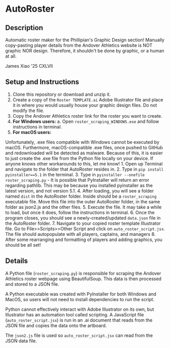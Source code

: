 # AutoRoster
## Description
Automatic roster maker for the Phillipian's Graphic Design section! Manually copy-pasting player details from the Andover Athletics website is NOT graphic NOR design. Therefore, it shouldn't be done by graphic, or a human at all.

James Xiao '25 CXLVII

## Setup and Instructions
1. Clone this repository or download and unzip it.
2. Create a copy of the ```Roster TEMPLATE.ai``` Adobe Illustrator file and place it in where you would usually house your graphic design files. Do not modify the file.
3. Copy the Andover Athletics roster link for the roster you want to create.
4. **For Windows users:**
    a. Open ```roster_scraping_WINDOWS.exe``` and follow instructions in terminal.
5. **For macOS users:**

Unfortunately, .exe files compatible with Windows cannot be executed by macOS. Furthermore, macOS-compatible .exe files, once pushed to GitHub and redownloaded will be detected as malware. Because of this, it is easier to just create the .exe file from the Python file locally on your device. If anyone knows other workarounds to this, let me know!
    1. Open up Terminal and navigate to the folder that AutoRoster resides in.
    2. Type in ```pip install pyinstaller==5.1``` in the terminal.
    3. Type in ```pyinstaller --onefile roster_scraping.py```
        - It is possible that PyInstaller will return an error regarding pathlib. This may be because you installed pyinstaller as the latest version, and not version 5.1.
    4. After loading, you will see a folder named ```dist``` in the AutoRoster folder. Inside should be a ```roster_scraping``` executable file. Move this file into the outer AutoRoster folder, in the same folder as json2.js and the other files.
    5. Execute the file. It may take a while to load, but once it does, follow the instructions in terminal.
6. Once the program closes, you should see a newly-created/updated ```data.json``` file in the AutoRoster folder. 
7. Navigate to your copied roster template Illustrator file. Go to File>>Scripts>>Other Script and click on ```auto_roster_script.jsx```. The file should autopopulate with all players, captains, and managers
8. After some rearranging and formatting of players and adding graphics, you should be all set!

## Details
A Python file (```roster_scraping.py```) is responsible for scraping the Andover Athletics roster webpage using BeautifulSoup. This data is then processed and stored to a JSON file.

A Python executable was created with PyInstaller for both Windows and MacOS, so users will not need to install dependencies to run the script.

Python cannot effectively interact with Adobe Illustrator on its own, but Illustrator has an automation tool called scripting. A JavaScript file (```auto_roster_script.jsx```) is run in an .ai document that reads from the JSON file and copies the data onto the artboard.

The ```json2.js``` file is used so ```auto_roster_script.jsx``` can read from the JSON data file.
